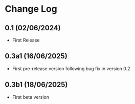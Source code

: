 Change Log
==========

0.1 (02/06/2024)
-----------------
- First Release

0.3a1 (16/06/2025)
-----------------
- First pre-release version following bug fix in version 0.2

0.3b1 (18/06/2025)
-----------------
- First beta version